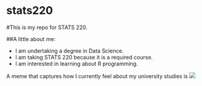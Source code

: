 # stats220

#This is my repo for STATS 220. 

##A little about me:

- I am undertaking a degree in Data Science.
- I am taking STATS 220 because it is a required course.
- I am interested in learning about R programming.

A meme that captures how I currently feel about my university studies is ![](https://c.tenor.com/8druEACXtX8AAAAd/tenor.gif)
